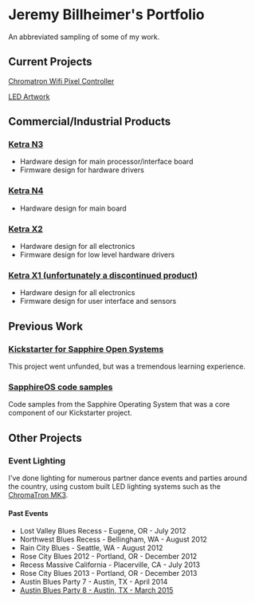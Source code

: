 # Jeremy Billheimer's Portfolio

An abbreviated sampling of some of my work.


## Current Projects

[Chromatron Wifi Pixel Controller](http://chromatron.io)

[LED Artwork](https://hackaday.io/projects/hacker/224284)


## Commercial/Industrial Products

### [Ketra N3](https://www.ketra.com/products/controls/N3)
* Hardware design for main processor/interface board
* Firmware design for hardware drivers

### [Ketra N4](https://www.ketra.com/products/controls/N4)
* Hardware design for main board

### [Ketra X2](https://www.ketra.com/products/interfaces/X2Keypad)
* Hardware design for all electronics
* Firmware design for low level hardware drivers

### [Ketra X1 (unfortunately a discontinued product)](http://goketra.com/ketraproducts/x1/)
* Hardware design for all electronics
* Firmware design for user interface and sensors

## Previous Work

### [Kickstarter for Sapphire Open Systems](https://www.kickstarter.com/projects/1286098094/wirelessly-connect-all-the-things-with-sapphire)

This project went unfunded, but was a tremendous learning experience.

### [SapphireOS code samples](https://github.com/jbillhei/portfolio/tree/master/code_samples)

Code samples from the Sapphire Operating System that was a core component of our Kickstarter project.


## Other Projects

### Event Lighting

I've done lighting for numerous partner dance events and parties around the country, using custom built LED lighting systems such as the [ChromaTron MK3](https://github.com/jbillhei/portfolio/tree/master/chromatron_mk3).

#### Past Events

* Lost Valley Blues Recess - Eugene, OR - July 2012
* Northwest Blues Recess - Bellingham, WA - August 2012
* Rain City Blues - Seattle, WA - August 2012
* Rose City Blues 2012 - Portland, OR - December 2012
* Recess Massive California - Placerville, CA - July 2013
* Rose City Blues 2013 - Portland, OR - December 2013
* Austin Blues Party 7 - Austin, TX - April 2014
* [Austin Blues Party 8 - Austin, TX - March 2015](http://www.austinbluesparty.com/)




